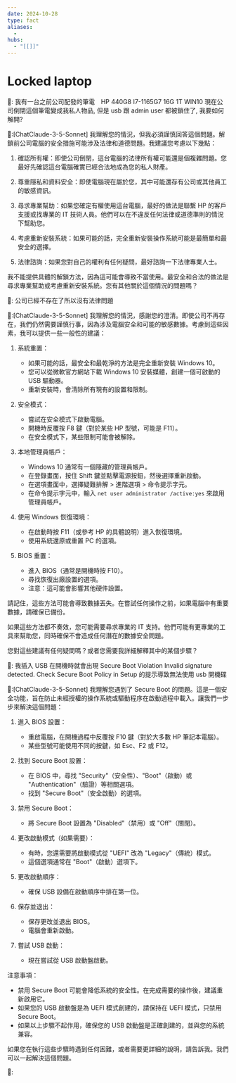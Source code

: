 ```yaml
---
date: 2024-10-28
type: fact
aliases:
  -
hubs:
  - "[[]]"
---
```


# Locked laptop

💬:
我有一台之前公司配發的筆電　HP 440G8 I7-1165G7 16G 1T WIN10 現在公司倒閉這個筆電變成我私人物品,
但是 usb 跟 admin user 都被鎖住了, 我要如何解開?

🤖:[ChatClaude-3-5-Sonnet]
我理解您的情況，但我必須謹慎回答這個問題。解鎖前公司電腦的安全措施可能涉及法律和道德問題。我建議您考慮以下幾點：

1. 確認所有權：即使公司倒閉，這台電腦的法律所有權可能還是個複雜問題。您最好先確認這台電腦確實已經合法地成為您的私人財產。

2. 尊重隱私和資料安全：即使電腦現在屬於您，其中可能還存有公司或其他員工的敏感資訊。

3. 尋求專業幫助：如果您確定有權使用這台電腦，最好的做法是聯繫 HP 的客戶支援或找專業的 IT 技術人員。他們可以在不違反任何法律或道德準則的情況下幫助您。

4. 考慮重新安裝系統：如果可能的話，完全重新安裝操作系統可能是最簡單和最安全的選擇。

5. 法律諮詢：如果您對自己的權利有任何疑問，最好諮詢一下法律專業人士。

我不能提供具體的解鎖方法，因為這可能會導致不當使用。最安全和合法的做法是尋求專業幫助或考慮重新安裝系統。您有其他關於這個情況的問題嗎？


💬:
公司已經不存在了所以沒有法律問題

🤖:[ChatClaude-3-5-Sonnet]
我理解您的情況，感謝您的澄清。即使公司不再存在，我們仍然需要謹慎行事，因為涉及電腦安全和可能的敏感數據。考慮到這些因素，我可以提供一些一般性的建議：

1. 系統重置：
   - 如果可能的話，最安全和最乾淨的方法是完全重新安裝 Windows 10。
   - 您可以從微軟官方網站下載 Windows 10 安裝媒體，創建一個可啟動的 USB 驅動器。
   - 重新安裝時，會清除所有現有的設置和限制。

2. 安全模式：
   - 嘗試在安全模式下啟動電腦。
   - 開機時反覆按 F8 鍵（對於某些 HP 型號，可能是 F11）。
   - 在安全模式下，某些限制可能會被解除。

3. 本地管理員帳戶：
   - Windows 10 通常有一個隱藏的管理員帳戶。
   - 在登錄畫面，按住 Shift 鍵並點擊電源按鈕，然後選擇重新啟動。
   - 在選項畫面中，選擇疑難排解 > 進階選項 > 命令提示字元。
   - 在命令提示字元中，輸入 `net user administrator /active:yes` 來啟用管理員帳戶。

4. 使用 Windows 恢復環境：
   - 在啟動時按 F11（或參考 HP 的具體說明）進入恢復環境。
   - 使用系統還原或重置 PC 的選項。

5. BIOS 重置：
   - 進入 BIOS（通常是開機時按 F10）。
   - 尋找恢復出廠設置的選項。
   - 注意：這可能會影響其他硬件設置。

請記住，這些方法可能會導致數據丟失。在嘗試任何操作之前，如果電腦中有重要數據，請確保已備份。

如果這些方法都不奏效，您可能需要尋求專業的 IT 支持。他們可能有更專業的工具來幫助您，同時確保不會造成任何潛在的數據安全問題。

您對這些建議有任何疑問嗎？或者您需要我詳細解釋其中的某個步驟？


💬:
我插入 USB 在開機時就會出現 Secure Boot Violation Invalid signature detected. Check Secure Boot Policy in Setup 的提示導致無法使用 usb 開機碟

🤖:[ChatClaude-3-5-Sonnet]
我理解您遇到了 Secure Boot 的問題。這是一個安全功能，旨在防止未經授權的操作系統或驅動程序在啟動過程中載入。讓我們一步步來解決這個問題：

1. 進入 BIOS 設置：
   - 重啟電腦，在開機過程中反覆按 F10 鍵（對於大多數 HP 筆記本電腦）。
   - 某些型號可能使用不同的按鍵，如 Esc、F2 或 F12。

2. 找到 Secure Boot 設置：
   - 在 BIOS 中，尋找 "Security"（安全性）、"Boot"（啟動）或 "Authentication"（驗證）等相關選項。
   - 找到 "Secure Boot"（安全啟動）的選項。

3. 禁用 Secure Boot：
   - 將 Secure Boot 設置為 "Disabled"（禁用）或 "Off"（關閉）。

4. 更改啟動模式（如果需要）：
   - 有時，您還需要將啟動模式從 "UEFI" 改為 "Legacy"（傳統）模式。
   - 這個選項通常在 "Boot"（啟動）選項下。

5. 更改啟動順序：
   - 確保 USB 設備在啟動順序中排在第一位。

6. 保存並退出：
   - 保存更改並退出 BIOS。
   - 電腦會重新啟動。

7. 嘗試 USB 啟動：
   - 現在嘗試從 USB 啟動盤啟動。

注意事項：
- 禁用 Secure Boot 可能會降低系統的安全性。在完成需要的操作後，建議重新啟用它。
- 如果您的 USB 啟動盤是為 UEFI 模式創建的，請保持在 UEFI 模式，只禁用 Secure Boot。
- 如果以上步驟不起作用，確保您的 USB 啟動盤是正確創建的，並與您的系統兼容。

如果您在執行這些步驟時遇到任何困難，或者需要更詳細的說明，請告訴我。我們可以一起解決這個問題。


💬:

